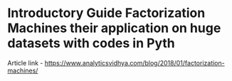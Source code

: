 # Introductory Guide Factorization Machines their application on huge datasets with codes in Pyth

Article link - https://www.analyticsvidhya.com/blog/2018/01/factorization-machines/
